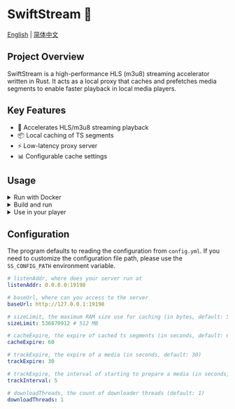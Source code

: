 # SwiftStream 🚀

[English](README.md) | [简体中文](README.zh-CN.md)

## Project Overview
SwiftStream is a high-performance HLS (m3u8) streaming accelerator written in Rust. It acts as a local proxy that caches and prefetches media segments to enable faster playback in local media players.  

## Key Features
- 🚀 Accelerates HLS/m3u8 streaming playback  
- 📦 Local caching of TS segments  
- ⚡ Low-latency proxy server  
- 📊 Configurable cache settings  

## Usage

<details>

<summary>Run with Docker</summary>

1. Write your `docker-compose.yml`  

    ```yaml
    services:
      swiftstream:
        image: ghcr.io/klrohias/swiftstream:latest
        container_name: swiftstream
        restart: always
        ports:
          - <your_expose_port>:<port_in_listenAddr>
        network_mode: bridge
        volumes:
          - /path/to/config.yml:/config.yml
    ```

2. Configuration  

    See [Configuration](#configuration)  
    
    > NOTE: Normally, port in `baseUrl` should be same as the expose port

3. Run  

    ```shell
    docker compose up -d
    ```

</details>

<details>

<summary>Build and run</summary>

1. Clone and build  

    ```bash
    git clone https://github.com/your-repo/swiftstream-rs.git
    cd swiftstream-rs
    cargo build --release
    ```

2. Configuration  

    See [Configuration](#configuration)  

3. Run  

    ```shell
    ./target/release/swiftstream
    ```

</details>

<details>

<summary>Use in your player</summary>

1. For channels list  
    ```
    {baseUrl}/playlist?origin={originUrl}
    ```
    Example:
    ```
    http://127.0.0.1:11451/playlist?origin=http://some-website.com/my-tv-program-list.m3u8
    ```

2. For a single HLS stream  
    ```
    {baseUrl}/media?origin={originUrl}
    ```
    Example:
    ```
    http://127.0.0.1:11451/media?origin=http://some-website.com/stream-such-as-BBC.m3u8
    ```

</details>

## Configuration
The program defaults to reading the configuration from `config.yml`. If you need to customize the configuration file path, please use the `SS_CONFIG_PATH` environment variable.  

```yml
# listenAddr, where does your server run at
listenAddr: 0.0.0.0:19198

# baseUrl, where can you access to the server
baseUrl: http://127.0.0.1:19198

# sizeLimit, the maximum RAM size use for caching (in bytes, default: 536870912)
sizeLimit: 536870912 # 512 MB

# cacheExpire, the expire of cached ts segments (in seconds, default: 60)
cacheExpire: 60

# trackExpire, the expire of a media (in seconds, default: 30)
trackExpire: 30

# trackExpire, the interval of starting to prepare a media (in seconds, default: 5)
trackInterval: 5

# downloadThreads, the count of downloader threads (default: 1)
downloadThreads: 1
```
